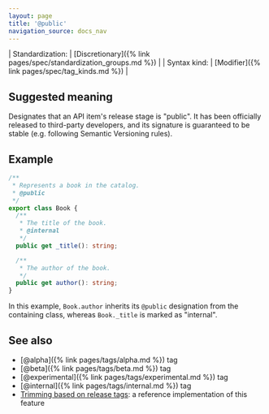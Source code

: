 ```yaml
---
layout: page
title: '@public'
navigation_source: docs_nav
---
```


| Standardization: | [Discretionary]({% link pages/spec/standardization_groups.md %}) |
| Syntax kind: | [Modifier]({% link pages/spec/tag_kinds.md %}) |

## Suggested meaning

Designates that an API item's release stage is "public". It has been officially released to third-party developers,
and its signature is guaranteed to be stable (e.g. following Semantic Versioning rules).

## Example

```ts
/**
 * Represents a book in the catalog.
 * @public
 */
export class Book {
  /**
   * The title of the book.
   * @internal
   */
  public get _title(): string;

  /**
   * The author of the book.
   */
  public get author(): string;
}
```

In this example, `Book.author` inherits its `@public` designation from the containing class,
whereas `Book._title` is marked as "internal".

## See also

- [@alpha]({% link pages/tags/alpha.md %}) tag
- [@beta]({% link pages/tags/beta.md %}) tag
- [@experimental]({% link pages/tags/experimental.md %}) tag
- [@internal]({% link pages/tags/internal.md %}) tag
- [Trimming based on release tags](https://api-extractor.com/pages/setup/configure_rollup/#trimming-based-on-release-tags):
  a reference implementation of this feature

